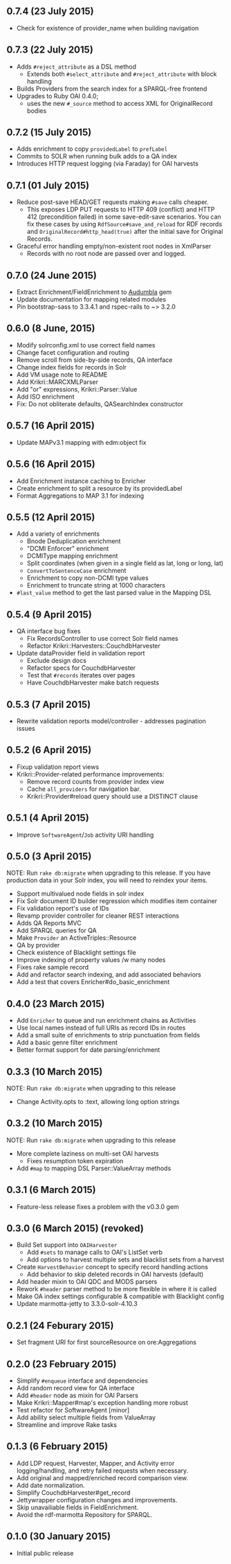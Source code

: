 0.7.4 (23 July 2015)
---
* Check for existence of provider_name when building navigation

0.7.3 (22 July 2015)
---
* Adds `#reject_attribute` as a DSL method
  * Extends both `#select_attribute` and `#reject_attribute` with block handling
* Builds Providers from the search index for a SPARQL-free frontend
* Upgrades to Ruby OAI 0.4.0;
  * uses the new `#_source` method to access XML for OriginalRecord bodies

0.7.2 (15 July 2015)
---
* Adds enrichment to copy `providedLabel` to `prefLabel`
* Commits to SOLR when running bulk adds to a QA index
* Introduces HTTP request logging (via Faraday) for OAI harvests

0.7.1 (01 July 2015)
---
* Reduce post-save HEAD/GET requests making `#save` calls cheaper.
  * This exposes LDP PUT requests to HTTP 409 (conflict) and HTTP 412
    (precondition failed) in some save-edit-save scenarios. You can fix 
    these cases by using `RdfSource#save_and_reload` for RDF records and
    `OriginalRecord#http_head(true)` after the initial save for Original 
    Records.
* Graceful error handling empty/non-existent root nodes in XmlParser
  * Records with no root node are passed over and logged.

0.7.0 (24 June 2015)
---
* Extract Enrichment/FieldEnrichment to [Audumbla](https://github.com/dpla/audumbla) gem
* Update documentation for mapping related modules
* Pin bootstrap-sass to 3.3.4.1 and rspec-rails to ~> 3.2.0

0.6.0 (8 June, 2015)
---
* Modify solrconfig.xml to use correct field names
* Change facet configuration and routing
* Remove scroll from side-by-side records, QA interface
* Change index fields for records in Solr
* Add VM usage note to README
* Add Krikri::MARCXMLParser
* Add "or" expressions, Krikri::Parser::Value
* Add ISO enrichment
* Fix: Do not obliterate defaults, QASearchIndex constructor

0.5.7 (16 April 2015)
---
* Update MAPv3.1 mapping with edm:object fix

0.5.6 (16 April 2015)
---
* Add Enrichment instance caching to Enricher
* Create enrichment to split a resource by its providedLabel
* Format Aggregations to MAP 3.1 for indexing

0.5.5 (12 April 2015)
---
* Add a variety of enrichments
  * Bnode Deduplication enrichment
  * "DCMI Enforcer" enrichment
  * DCMIType mapping enrichment
  * Split coordinates (when given in a single field as lat, long or long, lat)
  * `ConvertToSentenceCase` enrichment
  * Enrichment to copy non-DCMI type values
  * Enrichment to truncate string at 1000 characters
* `#last_value` method to get the last parsed value in the Mapping DSL

0.5.4 (9 April 2015)
---
* QA interface bug fixes
    * Fix RecordsController to use correct Solr field names
    * Refactor Krikri::Harvesters::CouchdbHarvester
* Update dataProvider field in validation report
    * Exclude design docs
    * Refactor specs for CouchdbHarvester
    * Test that `#records` iterates over pages
    * Have CouchdbHarvester make batch requests

0.5.3 (7 April 2015)
---

* Rewrite validation reports model/controller - addresses pagination issues

0.5.2 (6 April 2015)
---

* Fixup validation report views
* Krikri::Provider-related performance improvements:
    * Remove record counts from provider index view
    * Cache `all_providers` for navigation bar.
    * Krikri::Provider#reload query should use a DISTINCT clause

0.5.1 (4 April 2015)
---

* Improve `SoftwareAgent`/`Job` activity URI handling

0.5.0 (3 April 2015)
---

NOTE: Run `rake db:migrate` when upgrading to this release. If you have
production data in your Solr index, you will need to reindex your items.

* Support multivalued node fields in solr index
* Fix Solr document ID builder regression which modifies item container
* Fix validation report's use of IDs
* Revamp provider controller for cleaner REST interactions
* Adds QA Reports MVC
* Add SPARQL queries for QA
* Make `Provider` an ActiveTriples::Resource
* QA by provider
* Check existence of Blacklight settings file
* Improve indexing of property values /w many nodes
* Fixes rake sample record
* Add and refactor search indexing, and add associated behaviors
* Add a test that covers Enricher#do_basic_enrichment

0.4.0 (23 March 2015)
---

* Add `Enricher` to queue and run enrichment chains as Activities
* Use local names instead of full URIs as record IDs in routes
* Add a small suite of enrichments to strip punctuation from fields
* Add a basic genre filter enrichment
* Better format support for date parsing/enrichment

0.3.3 (10 March 2015)
---

NOTE: Run `rake db:migrate` when upgrading to this release

* Change Activity.opts to :text, allowing long option strings

0.3.2 (10 March 2015)
---

NOTE: Run `rake db:migrate` when upgrading to this release

* More complete laziness on multi-set OAI harvests
  * Fixes resumption token expiration
* Add `#map` to mapping DSL Parser::ValueArray methods

0.3.1 (6 March 2015)
---

* Feature-less release fixes a problem with the v0.3.0 gem

0.3.0 (6 March 2015) (revoked)
---

* Build Set support into `OAIHarvester`
  * Add `#sets` to manage calls to OAI's ListSet verb
  * Add options to harvest multiple sets and blacklist sets from a harvest
* Create `HarvestBehavior` concept to specify record handling actions
  * Add behavior to skip deleted records in OAI harvests (default)
* Add header mixin to OAI QDC and MODS parsers
* Rework `#header` parser method to be more flexible in where it is called
* Make OA index settings configurable & compatible with Blacklight config
* Update marmotta-jetty to 3.3.0-solr-4.10.3

0.2.1 (24 Feburary 2015)
---

* Set fragment URI for first sourceResource on ore:Aggregations

0.2.0 (23 February 2015)
---

* Simplify `#enqueue` interface and dependencies
* Add random record view for QA interface
* Add `#header` node as mixin for OAI Parsers
* Make Krikri::Mapper#map's exception handling more robust
* Test refactor for SoftwareAgent [minor]
* Add ability select multiple fields from ValueArray
* Streamline and improve Rake tasks

0.1.3 (6 February 2015)
---

* Add LDP request, Harvester, Mapper, and Activity error logging/handling,
and retry failed requests when necessary.
* Add original and mapped/enriched record comparison view.
* Add date normalization.
* Simplify CouchdbHarvester#get_record
* Jettywrapper configuration changes and improvements.
* Skip unavailiable fields in FieldEnrichment.
* Avoid the rdf-marmotta Repository for SPARQL.

0.1.0 (30 January 2015)
---

* Initial public release

